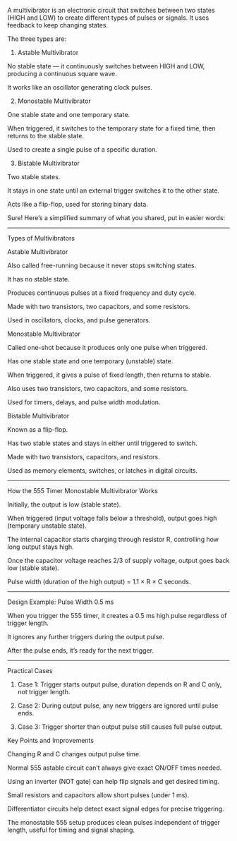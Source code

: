 

A multivibrator is an electronic circuit that switches between two states (HIGH and LOW) to create different types of pulses or signals. It uses feedback to keep changing states.

The three types are:

1. Astable Multivibrator

No stable state — it continuously switches between HIGH and LOW, producing a continuous square wave.

It works like an oscillator generating clock pulses.



2. Monostable Multivibrator

One stable state and one temporary state.

When triggered, it switches to the temporary state for a fixed time, then returns to the stable state.

Used to create a single pulse of a specific duration.



3. Bistable Multivibrator

Two stable states.

It stays in one state until an external trigger switches it to the other state.

Acts like a flip-flop, used for storing binary data.

Sure! Here’s a simplified summary of what you shared, put in easier words:


---

Types of Multivibrators

Astable Multivibrator

Also called free-running because it never stops switching states.

It has no stable state.

Produces continuous pulses at a fixed frequency and duty cycle.

Made with two transistors, two capacitors, and some resistors.

Used in oscillators, clocks, and pulse generators.


Monostable Multivibrator

Called one-shot because it produces only one pulse when triggered.

Has one stable state and one temporary (unstable) state.

When triggered, it gives a pulse of fixed length, then returns to stable.

Also uses two transistors, two capacitors, and some resistors.

Used for timers, delays, and pulse width modulation.


Bistable Multivibrator

Known as a flip-flop.

Has two stable states and stays in either until triggered to switch.

Made with two transistors, capacitors, and resistors.

Used as memory elements, switches, or latches in digital circuits.



---

How the 555 Timer Monostable Multivibrator Works

Initially, the output is low (stable state).

When triggered (input voltage falls below a threshold), output goes high (temporary unstable state).

The internal capacitor starts charging through resistor R, controlling how long output stays high.

Once the capacitor voltage reaches 2/3 of supply voltage, output goes back low (stable state).

Pulse width (duration of the high output) = 1.1 × R × C seconds.



---

Design Example: Pulse Width 0.5 ms

When you trigger the 555 timer, it creates a 0.5 ms high pulse regardless of trigger length.

It ignores any further triggers during the output pulse.

After the pulse ends, it’s ready for the next trigger.



---

Practical Cases

1. Case 1: Trigger starts output pulse, duration depends on R and C only, not trigger length.


2. Case 2: During output pulse, any new triggers are ignored until pulse ends.


3. Case 3: Trigger shorter than output pulse still causes full pulse output.





Key Points and Improvements

Changing R and C changes output pulse time.

Normal 555 astable circuit can’t always give exact ON/OFF times needed.

Using an inverter (NOT gate) can help flip signals and get desired timing.

Small resistors and capacitors allow short pulses (under 1 ms).

Differentiator circuits help detect exact signal edges for precise triggering.

The monostable 555 setup produces clean pulses independent of trigger length, useful for timing and signal shaping.











